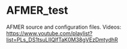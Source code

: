 # AFMER_test
AFMER source and configuration files.
Videos: https://www.youtube.com/playlist?list=PLs_DS1tsuLIIQlfTaK0M38gVEzDmtydhR
